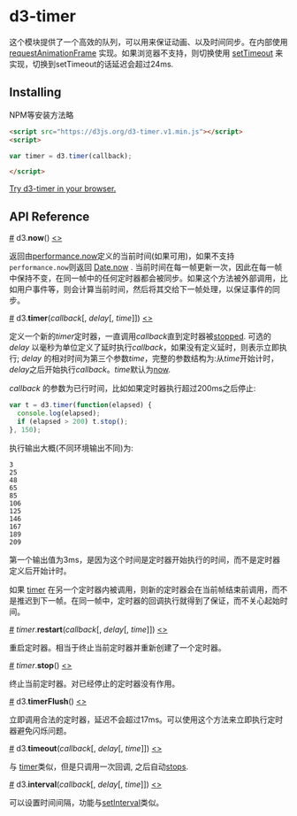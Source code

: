 # d3-timer

这个模块提供了一个高效的队列，可以用来保证动画、以及时间同步。在内部使用 [requestAnimationFrame](https://developer.mozilla.org/en-US/docs/Web/API/window/requestAnimationFrame) 实现。如果浏览器不支持，则切换使用 [setTimeout](https://developer.mozilla.org/en-US/docs/Web/API/WindowTimers/setTimeout) 来实现，切换到setTimeout的话延迟会超过24ms.

## Installing

NPM等安装方法略

```html
<script src="https://d3js.org/d3-timer.v1.min.js"></script>
<script>

var timer = d3.timer(callback);

</script>
```

[Try d3-timer in your browser.](https://tonicdev.com/npm/d3-timer)

## API Reference

<a name="now" href="#now">#</a> d3.<b>now</b>() [<>](https://github.com/d3/d3-timer/blob/master/src/timer.js#L15 "Source")

返回由[performance.now](https://developer.mozilla.org/en-US/docs/Web/API/Performance/now)定义的当前时间(如果可用)，如果不支持`performance.now`则返回 [Date.now](https://developer.mozilla.org/en-US/docs/JavaScript/Reference/Global_Objects/Date/now) . 当前时间在每一帧更新一次，因此在每一帧中保持不变，在同一帧中的任何定时器都会被同步。如果这个方法被外部调用，比如用户事件等，则会计算当前时间，然后将其交给下一帧处理，以保证事件的同步。

<a name="timer" href="#timer">#</a> d3.<b>timer</b>(<i>callback</i>[, <i>delay</i>[, <i>time</i>]]) [<>](https://github.com/d3/d3-timer/blob/master/src/timer.js#L52 "Source")


定义一个新的*timer*定时器，一直调用*callback*直到定时器被[stopped](#timer_stop). 可选的 *delay* 以毫秒为单位定义了延时执行*callback*，如果没有定义延时，则表示立即执行; *delay* 的相对时间为第三个参数*time*，完整的参数结构为:从*time*开始计时，*delay*之后开始执行*callback*。*time*默认为[now](#now).

*callback* 的参数为已行时间，比如如果定时器执行超过200ms之后停止:

```js
var t = d3.timer(function(elapsed) {
  console.log(elapsed);
  if (elapsed > 200) t.stop();
}, 150);
```

执行输出大概(不同环境输出不同)为:

```
3
25
48
65
85
106
125
146
167
189
209
```


第一个输出值为3ms，是因为这个时间是定时器开始执行的时间，而不是定时器定义后开始计时。

如果 [timer](#timer) 在另一个定时器内被调用，则新的定时器会在当前帧结束前调用，而不是推迟到下一帧。在同一帧中，定时器的回调执行就得到了保证，而不关心起始时间。

<a name="timer_restart" href="#timer_restart">#</a> <i>timer</i>.<b>restart</b>(<i>callback</i>[, <i>delay</i>[, <i>time</i>]]) [<>](https://github.com/d3/d3-timer/blob/master/src/timer.js#L31 "Source")

重启定时器。相当于终止当前定时器并重新创建了一个定时器。

<a name="timer_stop" href="#timer_stop">#</a> <i>timer</i>.<b>stop</b>() [<>](https://github.com/d3/d3-timer/blob/master/src/timer.js#L43 "Source")

终止当前定时器。对已经停止的定时器没有作用。

<a name="timerFlush" href="#timerFlush">#</a> d3.<b>timerFlush</b>() [<>](https://github.com/d3/d3-timer/blob/master/src/timer.js#L58 "Source")

立即调用合法的定时器，延迟不会超过17ms。可以使用这个方法来立即执行定时器避免闪烁问题。

<a name="timeout" href="#timeout">#</a> d3.<b>timeout</b>(<i>callback</i>[, <i>delay</i>[, <i>time</i>]]) [<>](https://github.com/d3/d3-timer/blob/master/src/timeout.js "Source")

与 [timer](#timer)类似，但是只调用一次回调, 之后自动[stops](#timer_stop). 

<a name="interval" href="#interval">#</a> d3.<b>interval</b>(<i>callback</i>[, <i>delay</i>[, <i>time</i>]]) [<>](https://github.com/d3/d3-timer/blob/master/src/interval.js "Source")

可以设置时间间隔，功能与[setInterval](https://developer.mozilla.org/en-US/docs/Web/API/WindowTimers/setInterval)类似。
